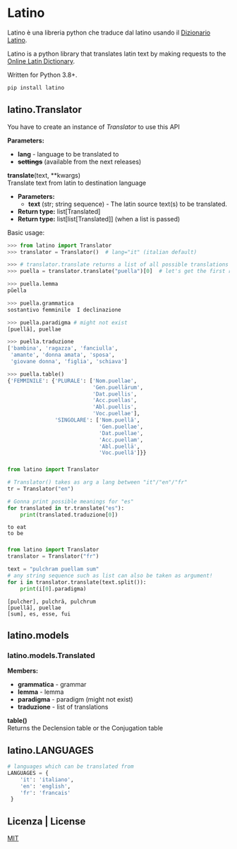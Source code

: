 # Latino

Latino è una libreria python che traduce dal latino usando il [Dizionario Latino](https://www.dizionario-latino.com/).

Latino is a python library that translates latin text by making requests to the [Online Latin Dictionary](https://www.dizionario-latino.com/).

Written for Python 3.8+.


```bash
pip install latino
```


## latino.Translator
You have to create an instance of _Translator_ to use this API

**Parameters:**
- **lang** - language to be translated to 
- ~~**settings**~~ (available from the next releases)

**translate**(text, **kwargs)\
Translate text from latin to destination language
* **Parameters:**
  * **text** (str; string sequence) - The latin source text(s) to be translated.
* **Return type:** list[Translated]
* **Return type:** list[list[Translated]] (when a list is passed)

Basic usage:
```python
>>> from latino import Translator
>>> translator = Translator()  # lang="it" (italian default)

>>> # translator.translate returns a list of all possible translations
>>> puella = translator.translate("puella")[0]  # let's get the first result

>>> puella.lemma
pŭella

>>> puella.grammatica
sostantivo femminile  I declinazione

>>> puella.paradigma # might not exist
[puellă], puellae

>>> puella.traduzione
['bambina', 'ragazza', 'fanciulla', 
 'amante', 'donna amata', 'sposa', 
 'giovane donna', 'figlia', 'schiava']

>>> puella.table()
{'FEMMINILE': {'PLURALE': ['Nom.puellae',
                           'Gen.puellārum',
                           'Dat.puellis',
                           'Acc.puellas',
                           'Abl.puellis',
                           'Voc.puellae'],
               'SINGOLARE': ['Nom.puellă',
                             'Gen.puellae',
                             'Dat.puellae',
                             'Acc.puellam',
                             'Abl.puellā',
                             'Voc.puellă']}}
```
###
```python
from latino import Translator

# Translator() takes as arg a lang between "it"/"en"/"fr"
tr = Translator("en") 

# Gonna print possible meanings for "es"
for translated in tr.translate("es"):
    print(translated.traduzione[0])
```
    to eat
    to be
###
```python
from latino import Translator
translator = Translator("fr") 

text = "pulchram puellam sum"
# any string sequence such as list can also be taken as argument!
for i in translator.translate(text.split()):
    print(i[0].paradigma)
```
    [pulcher], pulchră, pulchrum
    [puellă], puellae
    [sum], es, esse, fui

## latino.models

### latino.models.**Translated**

**Members:**
* **grammatica** - grammar
* **lemma** - lemma
* **paradigma** - paradigm (might not exist)
* **traduzione** - list of translations

**table()**\
Returns the Declension table or the Conjugation table 

## latino.LANGUAGES
```python
# languages which can be translated from
LANGUAGES = {
    'it': 'italiano', 
    'en': 'english', 
    'fr': 'francais'
 }
```
## Licenza | License
[MIT](https://choosealicense.com/licenses/mit/)